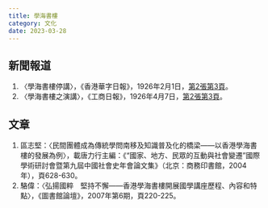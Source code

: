 ```yaml
---
title: 學海書樓
category: 文化
date: 2023-03-28
---
```

<adsense></adsense>

## 新聞報道
1. 〈學海書樓停講〉，《香港華字日報》，1926年2月1日，[第2張第3頁](https://mmis.hkpl.gov.hk/coverpage/-/coverpage/view?_coverpage_WAR_mmisportalportlet_hsf=%E5%AD%B8%E6%B5%B7%E6%9B%B8%E6%A8%93&p_r_p_-1078056564_c=QF757YsWv59H%2FuxqfBwEJEmJl1jq0qNv&_coverpage_WAR_mmisportalportlet_o=0&_coverpage_WAR_mmisportalportlet_actual_q=%28%20verbatim_dc.collection%3A%28%22Old%5C%20HK%5C%20Newspapers%22%29%20%29%20AND+%28%20%28%20allTermsMandatory%3A%28true%29%20OR+all_dc.title%3A%28%E5%AD%B8%E6%B5%B7%E6%9B%B8%E6%A8%93%29%20OR+all_dc.creator%3A%28%E5%AD%B8%E6%B5%B7%E6%9B%B8%E6%A8%93%29%20OR+all_dc.contributor%3A%28%E5%AD%B8%E6%B5%B7%E6%9B%B8%E6%A8%93%29%20OR+all_dc.subject%3A%28%E5%AD%B8%E6%B5%B7%E6%9B%B8%E6%A8%93%29%20OR+fulltext%3A%28%E5%AD%B8%E6%B5%B7%E6%9B%B8%E6%A8%93%29%20OR+all_dc.description%3A%28%E5%AD%B8%E6%B5%B7%E6%9B%B8%E6%A8%93%29%20%29%20%29&_coverpage_WAR_mmisportalportlet_sort_field=dc.publicationdate_bsort&_coverpage_WAR_mmisportalportlet_sort_order=asc)。
2. 〈學海書樓之演講〉，《工商日報》，1926年4月7日，[第2張第3頁](https://mmis.hkpl.gov.hk/coverpage/-/coverpage/view?_coverpage_WAR_mmisportalportlet_hsf=%E5%AD%B8%E6%B5%B7%E6%9B%B8%E6%A8%93&p_r_p_-1078056564_c=QF757YsWv59a9PNz3lScYj6xKDRieFxW&_coverpage_WAR_mmisportalportlet_o=1&_coverpage_WAR_mmisportalportlet_actual_q=%28%20verbatim_dc.collection%3A%28%22Old%5C%20HK%5C%20Newspapers%22%29%20%29%20AND+%28%20%28%20allTermsMandatory%3A%28true%29%20OR+all_dc.title%3A%28%E5%AD%B8%E6%B5%B7%E6%9B%B8%E6%A8%93%29%20OR+all_dc.creator%3A%28%E5%AD%B8%E6%B5%B7%E6%9B%B8%E6%A8%93%29%20OR+all_dc.contributor%3A%28%E5%AD%B8%E6%B5%B7%E6%9B%B8%E6%A8%93%29%20OR+all_dc.subject%3A%28%E5%AD%B8%E6%B5%B7%E6%9B%B8%E6%A8%93%29%20OR+fulltext%3A%28%E5%AD%B8%E6%B5%B7%E6%9B%B8%E6%A8%93%29%20OR+all_dc.description%3A%28%E5%AD%B8%E6%B5%B7%E6%9B%B8%E6%A8%93%29%20%29%20%29&_coverpage_WAR_mmisportalportlet_sort_order=asc&_coverpage_WAR_mmisportalportlet_sort_field=dc.publicationdate_bsort)。

## 文章
1. 區志堅：〈民間團體成為傳統學問南移及知識普及化的橋梁——以香港學海書樓的發展為例〉，載唐力行主編：《“國家、地方、民眾的互動與社會變遷”國際學術研討會暨第九屆中國社會史年會論文集》（北京：商務印書館，2004年），頁628-630。
2. 駱偉：〈弘揚國粹　堅持不懈——香港學海書樓開展國學講座歷程、內容和特點〉，《圖書館論壇》，2007年第6期，頁220-225。